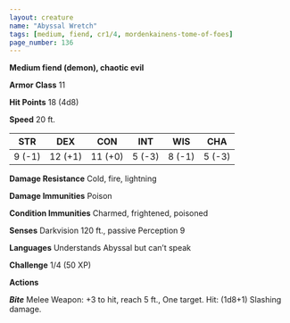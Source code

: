 ```yaml
---
layout: creature
name: "Abyssal Wretch"
tags: [medium, fiend, cr1/4, mordenkainens-tome-of-foes]
page_number: 136
---
```


**Medium fiend (demon), chaotic evil**

**Armor Class** 11

**Hit Points** 18 (4d8)

**Speed** 20 ft.

|   STR   |   DEX   |   CON   |   INT   |   WIS   |   CHA   |
|:-----:|:-----:|:-----:|:-----:|:-----:|:-----:|
| 9 (-1) | 12 (+1) | 11 (+0) | 5 (-3) | 8 (-1) | 5 (-3) |

**Damage Resistance** Cold, fire, lightning

**Damage Immunities** Poison

**Condition Immunities** Charmed, frightened, poisoned

**Senses** Darkvision 120 ft., passive Perception 9

**Languages** Understands Abyssal but can’t speak

**Challenge** 1/4 (50 XP)


**Actions**

***Bite*** Melee Weapon: +3 to hit, reach 5 ft., One target. Hit: (1d8+1) Slashing damage.
